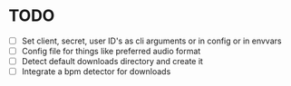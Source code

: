 # TODO

- [ ] Set client, secret, user ID's as cli arguments or in config or in envvars
- [ ] Config file for things like preferred audio format
- [ ] Detect default downloads directory and create it
- [ ] Integrate a bpm detector for downloads
